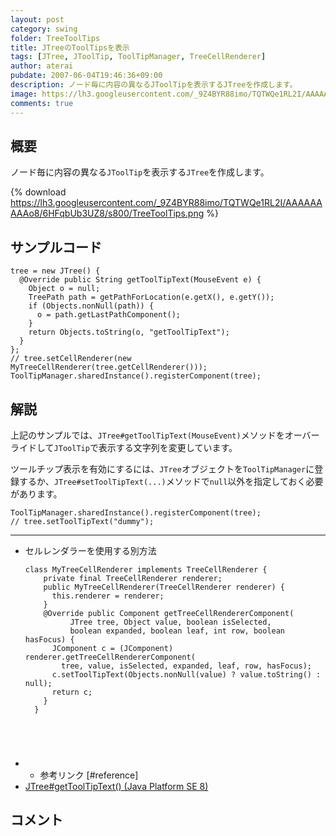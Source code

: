 ```yaml
---
layout: post
category: swing
folder: TreeToolTips
title: JTreeのToolTipsを表示
tags: [JTree, JToolTip, ToolTipManager, TreeCellRenderer]
author: aterai
pubdate: 2007-06-04T19:46:36+09:00
description: ノード毎に内容の異なるJToolTipを表示するJTreeを作成します。
image: https://lh3.googleusercontent.com/_9Z4BYR88imo/TQTWQe1RL2I/AAAAAAAAAo8/6HFqbUb3UZ8/s800/TreeToolTips.png
comments: true
---
```

## 概要
ノード毎に内容の異なる`JToolTip`を表示する`JTree`を作成します。

{% download https://lh3.googleusercontent.com/_9Z4BYR88imo/TQTWQe1RL2I/AAAAAAAAAo8/6HFqbUb3UZ8/s800/TreeToolTips.png %}

## サンプルコード
<pre class="prettyprint"><code>tree = new JTree() {
  @Override public String getToolTipText(MouseEvent e) {
    Object o = null;
    TreePath path = getPathForLocation(e.getX(), e.getY());
    if (Objects.nonNull(path)) {
      o = path.getLastPathComponent();
    }
    return Objects.toString(o, "getToolTipText");
  }
};
// tree.setCellRenderer(new MyTreeCellRenderer(tree.getCellRenderer()));
ToolTipManager.sharedInstance().registerComponent(tree);
</code></pre>

## 解説
上記のサンプルでは、`JTree#getToolTipText(MouseEvent)`メソッドをオーバーライドして`JToolTip`で表示する文字列を変更しています。

ツールチップ表示を有効にするには、`JTree`オブジェクトを`ToolTipManager`に登録するか、`JTree#setToolTipText(...)`メソッドで`null`以外を指定しておく必要があります。

<pre class="prettyprint"><code>ToolTipManager.sharedInstance().registerComponent(tree);
// tree.setToolTipText("dummy");
</code></pre>

- - - -
- セルレンダラーを使用する別方法
    
    <pre class="prettyprint"><code>class MyTreeCellRenderer implements TreeCellRenderer {
      private final TreeCellRenderer renderer;
      public MyTreeCellRenderer(TreeCellRenderer renderer) {
        this.renderer = renderer;
      }
      @Override public Component getTreeCellRendererComponent(
            JTree tree, Object value, boolean isSelected,
            boolean expanded, boolean leaf, int row, boolean hasFocus) {
        JComponent c = (JComponent) renderer.getTreeCellRendererComponent(
          tree, value, isSelected, expanded, leaf, row, hasFocus);
        c.setToolTipText(Objects.nonNull(value) ? value.toString() : null);
        return c;
      }
    }
</code></pre>
- * 参考リンク [#reference]
- [JTree#getToolTipText() (Java Platform SE 8)](https://docs.oracle.com/javase/jp/8/docs/api/javax/swing/JTree.html#getToolTipText-java.awt.event.MouseEvent-)

<!-- dummy comment line for breaking list -->
## コメント
